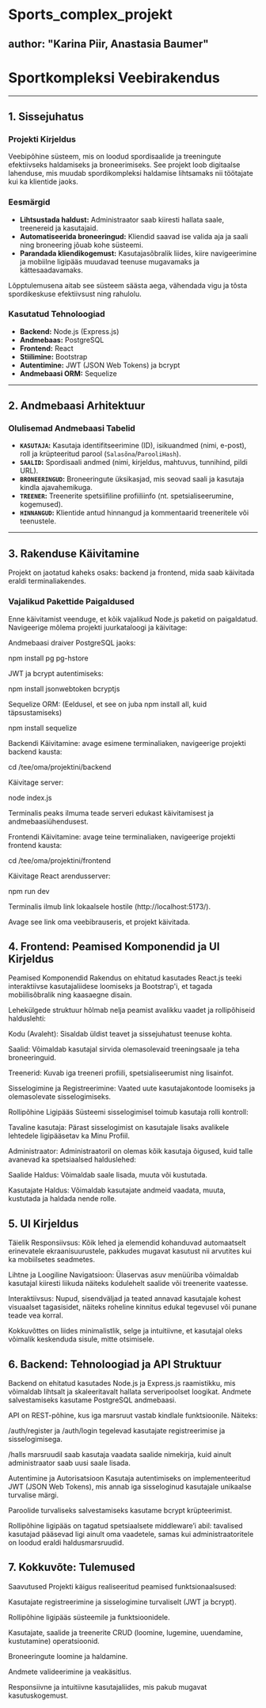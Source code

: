 # Sports_complex_projekt

author: "Karina Piir, Anastasia Baumer"
---

# Sportkompleksi Veebirakendus

---

## 1. Sissejuhatus

### Projekti Kirjeldus
Veebipõhine süsteem, mis on loodud spordisaalide ja treeningute efektiivseks haldamiseks ja broneerimiseks. See projekt loob digitaalse lahenduse, mis muudab spordikompleksi haldamise lihtsamaks nii töötajate kui ka klientide jaoks.

### Eesmärgid
* **Lihtsustada haldust:** Administraator saab kiiresti hallata saale, treenereid ja kasutajaid.
* **Automatiseerida broneeringud:** Kliendid saavad ise valida aja ja saali ning broneering jõuab kohe süsteemi.
* **Parandada kliendikogemust:** Kasutajasõbralik liides, kiire navigeerimine ja mobiilne ligipääs muudavad teenuse mugavamaks ja kättesaadavamaks.

Lõpptulemusena aitab see süsteem säästa aega, vähendada vigu ja tõsta spordikeskuse efektiivsust ning rahulolu.

### Kasutatud Tehnoloogiad
* **Backend:** Node.js (Express.js)
* **Andmebaas:** PostgreSQL
* **Frontend:** React
* **Stiilimine:** Bootstrap
* **Autentimine:** JWT (JSON Web Tokens) ja bcrypt
* **Andmebaasi ORM:** Sequelize
---

## 2. Andmebaasi Arhitektuur

### Olulisemad Andmebaasi Tabelid
* **`KASUTAJA`:** Kasutaja identifitseerimine (ID), isikuandmed (nimi, e-post), roll ja krüpteeritud parool (`Salasõna`/`ParooliHash`).
* **`SAALID`:** Spordisaali andmed (nimi, kirjeldus, mahtuvus, tunnihind, pildi URL).
* **`BRONEERINGUD`:** Broneeringute üksikasjad, mis seovad saali ja kasutaja kindla ajavahemikuga.
* **`TREENER`:** Treenerite spetsiifiline profiiliinfo (nt. spetsialiseerumine, kogemused).
* **`HINNANGUD`:** Klientide antud hinnangud ja kommentaarid treeneritele või teenustele.
---

## 3. Rakenduse Käivitamine

Projekt on jaotatud kaheks osaks: backend ja frontend, mida saab käivitada eraldi terminaliakendes.

### Vajalikud Pakettide Paigaldused
Enne käivitamist veenduge, et kõik vajalikud Node.js paketid on paigaldatud.
Navigeerige mõlema projekti juurkataloogi ja käivitage:


Andmebaasi draiver PostgreSQL jaoks:

npm install pg pg-hstore

JWT ja bcrypt autentimiseks:

npm install jsonwebtoken bcryptjs

Sequelize ORM: (Eeldusel, et see on juba npm install all, kuid täpsustamiseks)

npm install sequelize

Backendi Käivitamine: avage esimene terminaliaken, navigeerige projekti backend kausta:

cd /tee/oma/projektini/backend

Käivitage server:

node index.js

Terminalis peaks ilmuma teade serveri edukast käivitamisest ja andmebaasiühendusest.

Frontendi Käivitamine: avage teine terminaliaken, navigeerige projekti frontend kausta:

cd /tee/oma/projektini/frontend

Käivitage React arendusserver:

npm run dev

Terminalis ilmub link lokaalsele hostile (http://localhost:5173/).

Avage see link oma veebibrauseris, et projekt käivitada.

## 4. Frontend: Peamised Komponendid ja UI Kirjeldus
Peamised Komponendid
Rakendus on ehitatud kasutades React.js teeki interaktiivse kasutajaliidese loomiseks ja Bootstrap'i, et tagada mobiilisõbralik ning kaasaegne disain.

Lehekülgede struktuur hõlmab nelja peamist avalikku vaadet ja rollipõhiseid halduslehti:

Kodu (Avaleht): Sisaldab üldist teavet ja sissejuhatust teenuse kohta.

Saalid: Võimaldab kasutajal sirvida olemasolevaid treeningsaale ja teha broneeringuid.

Treenerid: Kuvab iga treeneri profiili, spetsialiseerumist ning lisainfot.

Sisselogimine ja Registreerimine: Vaated uute kasutajakontode loomiseks ja olemasolevate sisselogimiseks.

Rollipõhine Ligipääs
Süsteemi sisselogimisel toimub kasutaja rolli kontroll:

Tavaline kasutaja: Pärast sisselogimist on kasutajale lisaks avalikele lehtedele ligipääsetav ka Minu Profiil.

Administraator: Administraatoril on olemas kõik kasutaja õigused, kuid talle avanevad ka spetsiaalsed halduslehed:

Saalide Haldus: Võimaldab saale lisada, muuta või kustutada.

Kasutajate Haldus: Võimaldab kasutajate andmeid vaadata, muuta, kustutada ja haldada nende rolle.

## 5. UI Kirjeldus

Täielik Responsiivsus: Kõik lehed ja elemendid kohanduvad automaatselt erinevatele ekraanisuurustele, pakkudes mugavat kasutust nii arvutites kui ka mobiilsetes seadmetes.

Lihtne ja Loogiline Navigatsioon: Ülaservas asuv menüüriba võimaldab kasutajal kiiresti liikuda näiteks kodulehelt saalide või treenerite vaatesse.

Interaktiivsus: Nupud, sisendväljad ja teated annavad kasutajale kohest visuaalset tagasisidet, näiteks roheline kinnitus edukal tegevusel või punane teade vea korral.

Kokkuvõttes on liides minimalistlik, selge ja intuitiivne, et kasutajal oleks võimalik keskenduda sisule, mitte otsimisele.

## 6. Backend: Tehnoloogiad ja API Struktuur
Backend on ehitatud kasutades Node.js ja Express.js raamistikku, mis võimaldab lihtsalt ja skaleeritavalt hallata serveripoolset loogikat. Andmete salvestamiseks kasutame PostgreSQL andmebaasi.

API on REST-põhine, kus iga marsruut vastab kindlale funktsioonile. Näiteks:

/auth/register ja /auth/login tegelevad kasutajate registreerimise ja sisselogimisega.

/halls marsruudil saab kasutaja vaadata saalide nimekirja, kuid ainult administraator saab uusi saale lisada.

Autentimine ja Autorisatsioon
Kasutaja autentimiseks on implementeeritud JWT (JSON Web Tokens), mis annab iga sisseloginud kasutajale unikaalse turvalise märgi.

Paroolide turvaliseks salvestamiseks kasutame bcrypt krüpteerimist.

Rollipõhine ligipääs on tagatud spetsiaalsete middleware’i abil: tavalised kasutajad pääsevad ligi ainult oma vaadetele, samas kui administraatoritele on loodud eraldi haldusmarsruudid.

## 7. Kokkuvõte: Tulemused
Saavutused
Projekti käigus realiseeritud peamised funktsionaalsused:

Kasutajate registreerimine ja sisselogimine turvaliselt (JWT ja bcrypt).

Rollipõhine ligipääs süsteemile ja funktsioonidele.

Kasutajate, saalide ja treenerite CRUD (loomine, lugemine, uuendamine, kustutamine) operatsioonid.

Broneeringute loomine ja haldamine.

Andmete valideerimine ja veakäsitlus.

Responsiivne ja intuitiivne kasutajaliides, mis pakub mugavat kasutuskogemust.

